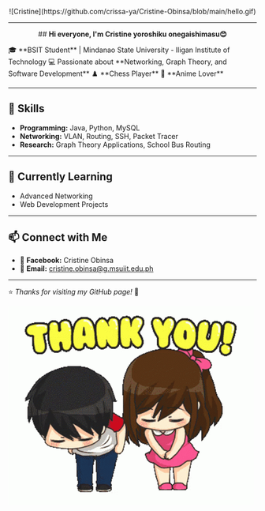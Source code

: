 
<p align="center">
  ![Cristine](https://github.com/crissa-ya/Cristine-Obinsa/blob/main/hello.gif)
</p>


---
<p align="center">
  ## <b>  Hi everyone, I'm Cristine yoroshiku onegaishimasu😊</b>  
</p>
🎓 **BSIT Student** | Mindanao State University - Iligan Institute of Technology  
💻 Passionate about **Networking, Graph Theory, and Software Development**  
♟️ **Chess Player** 
🌸 **Anime Lover**  

---

## 🔧 Skills  
- **Programming:** Java, Python, MySQL  
- **Networking:** VLAN, Routing, SSH, Packet Tracer  
- **Research:** Graph Theory Applications, School Bus Routing  

---

## 🌱 Currently Learning  
- Advanced Networking  
- Web Development Projects

---

## 📫 Connect with Me  
- 📘 **Facebook:** Cristine Obinsa
- 📧 **Email:** cristine.obinsa@g.msuiit.edu.ph  

---

⭐ *Thanks for visiting my GitHub page!* 🌸  

![Cristine](https://github.com/crissa-ya/Cristine-Obinsa/blob/main/thank%20you.gif)

